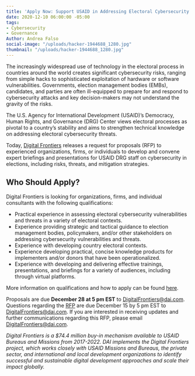 ```yaml
---
title: 'Apply Now: Support USAID in Addressing Electoral Cybersecurity Threats'
date: 2020-12-10 06:00:00 -05:00
tags:
- Cybersecurity
- Governance
Author: Andrea Falso
social-image: "/uploads/hacker-1944688_1280.jpg"
thumbnail: "/uploads/hacker-1944688_1280.jpg"
---
```


The increasingly widespread use of technology in the electoral process in countries around the world creates significant cybersecurity risks, ranging from simple hacks to sophisticated exploitation of hardware or software vulnerabilities. Governments, election management bodies (EMBs), candidates, and parties are often ill-equipped to prepare for and respond to cybersecurity attacks and key decision-makers may not understand the gravity of the risks.

The U.S. Agency for International Development (USAID)’s Democracy, Human Rights, and Governance (DRG) Center views electoral processes as pivotal to a country’s stability and aims to strengthen technical knowledge on addressing electoral cybersecurity threats.

Today, [Digital Frontiers](https://www.dai.com/our-work/projects/worldwide-digital-frontiers-df) releases a request for proposals (RFP) to experienced organizations, firms, or individuals to develop and convene expert briefings and presentations for USAID DRG staff on cybersecurity in elections, including risks, threats, and mitigation strategies.

<!--more-->

## Who Should Apply?

Digital Frontiers is looking for organizations, firms, and individual consultants with the following qualifications:

* Practical experience in assessing electoral cybersecurity vulnerabilities and threats in a variety of electoral contexts.
* Experience providing strategic and tactical guidance to election management bodies, policymakers, and/or other stakeholders on addressing cybersecurity vulnerabilities and threats.
* Experience with developing country electoral contexts.
* Experience developing practical, concise knowledge products for implementers and/or donors that have been operationalized.
* Experience with developing and delivering effective trainings, presentations, and briefings for a variety of audiences, including through virtual platforms.

More information on qualifications and how to apply can be found [here](https://www.dai.com/our-work/working-with-dai/current-procurements).

Proposals are due **December 28 at 5 pm EST** to DigitalFrontiers@dai.com. Questions regarding the [RFP](https://drive.google.com/file/d/1cDuXqYXtE4GERldfmFNbnSXuYSj6zOFa/view?usp=sharing) are due December 15 by 5 pm EST to [DigitalFrontiers@dai.com](mailto:DigitalFrontiers@dai.com). If you are interested in receiving updates and further communications regarding this RFP, please email DigitalFrontiers@dai.com.

*Digital Frontiers is a $74.4 million buy-in mechanism available to USAID Bureaus and Missions from 2017-2022. DAI implements the Digital Frontiers project, which works closely with USAID Missions and Bureaus, the private sector, and international and local development organizations to identify successful and sustainable digital development approaches and scale their impact globally.*